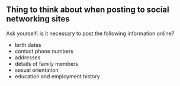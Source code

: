 
## Thing to think about when posting to social networking sites

Ask yourself: is it necessary to post the following information online?
 - birth dates
 - contact phone numbers
 - addresses
 - details of family members
 - sexual orientation
 - education and employment history
